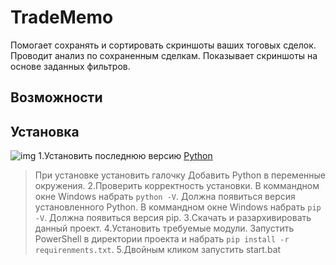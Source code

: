 # TradeMemo

Помогает сохранять и сортировать скриншоты ваших тоговых сделок. Проводит анализ по сохраненным сделкам. Показывает скриншоты на основе заданных фильтров.

## Возможности


## Установка
![img](https://github.com/jazzzman/TradeMemo/blol/main/docs/python_install.gif)
1.Установить последнюю версию [Python](https://www.python.org/downloads/windows/)
>При установке установить галочку Добавить Python в переменные окружения.
2.Проверить корректность установки.
    В коммандном окне Windows набрать `python -V`. Должна появиться версия установленного Python.
    В коммандном окне Windows набрать `pip -V`. Должна появиться версия pip.
3.Скачать и разархивировать данный проект.
4.Установить требуемые модули. Запустить PowerShell в директории проекта и набрать `pip install -r requirenments.txt`.
5.Двойным кликом запустить start.bat

